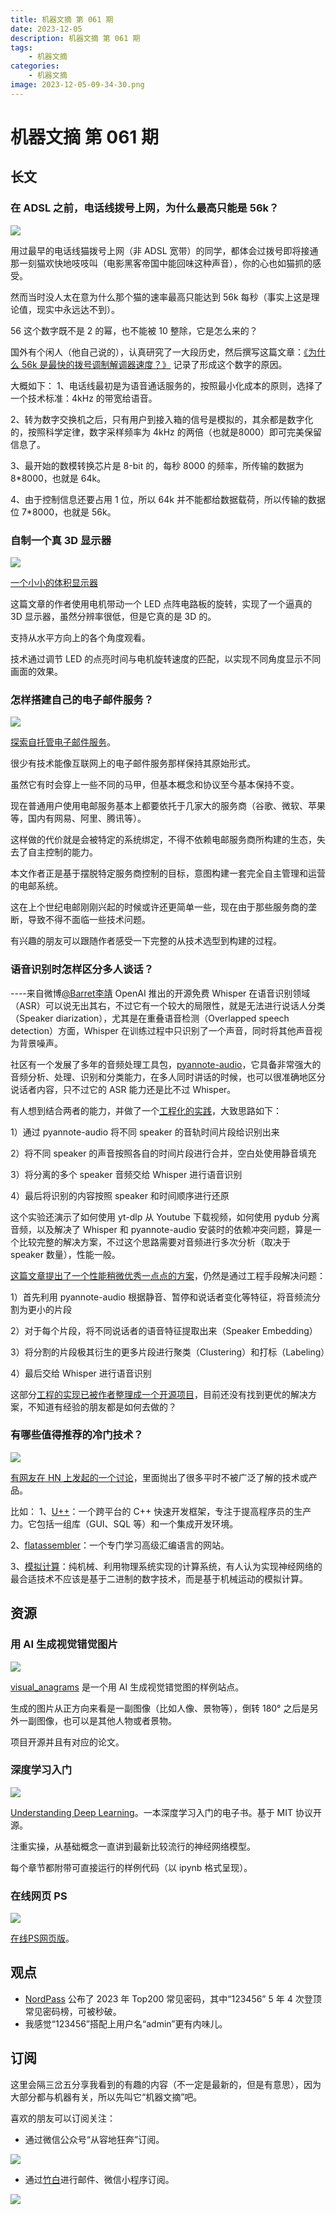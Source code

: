```yaml
---
title: 机器文摘 第 061 期
date: 2023-12-05
description: 机器文摘 第 061 期
tags: 
    - 机器文摘
categories:
    - 机器文摘
image: 2023-12-05-09-34-30.png
---
```

# 机器文摘 第 061 期

## 长文
### 在 ADSL 之前，电话线拨号上网，为什么最高只能是 56k？
![](2023-12-05-09-33-06.png)

用过最早的电话线猫拨号上网（非 ADSL 宽带）的同学，都体会过拨号即将接通那一刻猫欢快地吱吱叫（电影黑客帝国中能回味这种声音），你的心也如猫抓的感受。

然而当时没人太在意为什么那个猫的速率最高只能达到 56k 每秒（事实上这是理论值，现实中永远达不到）。

56 这个数字既不是 2 的幂，也不能被 10 整除，它是怎么来的？

国外有个闲人（他自己说的），认真研究了一大段历史，然后撰写这篇文章：[《为什么 56k 是最快的拨号调制解调器速度？》](https://www.10stripe.com/articles/why-is-56k-the-fastest-dialup-modem-speed.php) 记录了形成这个数字的原因。

大概如下：
1、电话线最初是为语音通话服务的，按照最小化成本的原则，选择了一个技术标准：4kHz 的带宽给语音。

2、转为数字交换机之后，只有用户到接入箱的信号是模拟的，其余都是数字化的，按照科学定律，数字采样频率为 4kHz 的两倍（也就是8000）即可完美保留信息了。

3、最开始的数模转换芯片是 8-bit 的，每秒 8000 的频率，所传输的数据为 8*8000，也就是 64k。

4、由于控制信息还要占用 1 位，所以 64k 并不能都给数据载荷，所以传输的数据位 7*8000，也就是 56k。

### 自制一个真 3D 显示器
![](2023-12-05-09-33-36.png)

[一个小小的体积显示器](https://mitxela.com/projects/candle)

这篇文章的作者使用电机带动一个 LED 点阵电路板的旋转，实现了一个逼真的 3D 显示器，虽然分辨率很低，但是它真的是 3D 的。

支持从水平方向上的各个角度观看。

技术通过调节 LED 的点亮时间与电机旋转速度的匹配，以实现不同角度显示不同画面的效果。

### 怎样搭建自己的电子邮件服务？
![](2023-12-05-09-33-49.png)

[探索自托管电子邮件服务](https://synergeticlabs.com/email-alchemy/)。

很少有技术能像互联网上的电子邮件服务那样保持其原始形式。

虽然它有时会穿上一些不同的马甲，但基本概念和协议至今基本保持不变。

现在普通用户使用电邮服务基本上都要依托于几家大的服务商（谷歌、微软、苹果等，国内有网易、阿里、腾讯等）。

这样做的代价就是会被特定的系统绑定，不得不依赖电邮服务商所构建的生态，失去了自主控制的能力。

本文作者正是基于摆脱特定服务商控制的目标，意图构建一套完全自主管理和运营的电邮系统。

这在上个世纪电邮刚刚兴起的时候或许还更简单一些，现在由于那些服务商的垄断，导致不得不面临一些技术问题。

有兴趣的朋友可以跟随作者感受一下完整的从技术选型到构建的过程。

### 语音识别时怎样区分多人谈话？

----来自微博[@Barret李靖](https://weibo.com/1812166904/NuI5ridW8)
OpenAI 推出的开源免费 Whisper 在语音识别领域（ASR）可以说无出其右，不过它有一个较大的局限性，就是无法进行说话人分类（Speaker diarization），尤其是在重叠语音检测（Overlapped speech detection）方面，Whisper 在训练过程中只识别了一个声音，同时将其他声音视为背景噪声。

社区有一个发展了多年的音频处理工具包，[pyannote-audio](https://github.com/pyannote/pyannote-audio)，它具备非常强大的音频分析、处理、识别和分类能力，在多人同时讲话的时候，也可以很准确地区分说话者内容，只不过它的 ASR 能力还是比不过 Whisper。

有人想到结合两者的能力，并做了一个[工程化的实践](https://colab.research.google.com/drive/12W6bR-C6NIEjAML19JubtzHPIlVxdaUq)，大致思路如下：

1）通过 pyannote-audio 将不同 speaker 的音轨时间片段给识别出来

2）将不同 speaker 的声音按照各自的时间片段进行合并，空白处使用静音填充

3）将分离的多个 speaker 音频交给 Whisper 进行语音识别

4）最后将识别的内容按照 speaker 和时间顺序进行还原

这个实验还演示了如何使用 yt-dlp 从 Youtube 下载视频，如何使用 pydub 分离音频，以及解决了 Whisper 和 pyannote-audio 安装时的依赖冲突问题，算是一个比较完整的解决方案，不过这个思路需要对音频进行多次分析（取决于 speaker 数量），性能一般。

[这篇文章提出了一个性能稍微优秀一点点的方案](https://medium.com/@xriteshsharmax/speaker-diarization-using-whisper-asr-and-pyannote-f0141c85d59a)，仍然是通过工程手段解决问题：

1）首先利用 pyannote-audio 根据静音、暂停和说话者变化等特征，将音频流分割为更小的片段

2）对于每个片段，将不同说话者的语音特征提取出来（Speaker Embedding）

3）将分割的片段极其衍生的更多片段进行聚类（Clustering）和打标（Labeling）

4）最后交给 Whisper 进行语音识别

这部分[工程的实现已被作者整理成一个开源项目](https://github.com/riteshhere/Speaker_diarization)，目前还没有找到更优的解决方案，不知道有经验的朋友都是如何去做的？

### 有哪些值得推荐的冷门技术？
![](2023-12-05-09-34-17.png)

[有网友在 HN 上发起的一个讨论](https://news.ycombinator.com/item?id=38499134)，里面抛出了很多平时不被广泛了解的技术或产品。

比如：
1、[U++](https://www.ultimatepp.org/)：一个跨平台的 C++ 快速开发框架，专注于提高程序员的生产力。它包括一组库（GUI、SQL 等）和一个集成开发环境。

2、[flatassembler](https://flatassembler.net/)：一个专门学习高级汇编语言的网站。

3、[模拟计算]()：纯机械、利用物理系统实现的计算系统，有人认为实现神经网络的最合适技术不应该是基于二进制的数字技术，而是基于机械运动的模拟计算。

## 资源
### 用 AI 生成视觉错觉图片
![](2023-12-05-09-34-30.png)

[visual_anagrams](https://dangeng.github.io/visual_anagrams/) 是一个用 AI 生成视觉错觉图的样例站点。

生成的图片从正方向来看是一副图像（比如人像、景物等），倒转 180° 之后是另外一副图像，也可以是其他人物或者景物。

项目开源并且有对应的论文。 ​​​

### 深度学习入门
![](2023-12-05-09-34-55.png)

[Understanding Deep Learning](http://udlbook.com)。一本深度学习入门的电子书。基于 MIT 协议开源。

注重实操，从基础概念一直讲到最新比较流行的神经网络模型。

每个章节都附带可直接运行的样例代码（以 ipynb 格式呈现）。 ​​​

### 在线网页 PS 
![](2023-12-05-09-35-22.png)

[在线PS网页版](https://zaixianps.net/)。

## 观点
- [NordPass](https://nordpass.com/most-common-passwords-list/) 公布了 2023 年 Top200 常见密码，其中“123456” 5 年 4 次登顶常见密码榜，可被秒破。
- 我感觉“123456”搭配上用户名“admin”更有内味儿。

## 订阅
这里会隔三岔五分享我看到的有趣的内容（不一定是最新的，但是有意思），因为大部分都与机器有关，所以先叫它“机器文摘”吧。

喜欢的朋友可以订阅关注：

- 通过微信公众号“从容地狂奔”订阅。

![](../weixin.jpg)

- 通过[竹白](https://zhubai.love/)进行邮件、微信小程序订阅。

![](../zhubai.jpg)
